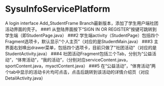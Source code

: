 # SysuInfoServicePlatform
A login interface
Add_StudentFrame Branch最新版本，添加了学生用户端社团活动界面的壳子。
###1 从登陆界面按下“SIGN IN OR REGISTER"按键可跳转到学生端（即StudentPage.java）
###2 学生端activity（StudentPage）包括四个Fragment选项卡，默认显示“个人主页”（对应的是StudentMain.java）
###3 主界面右划唤出drawer菜单，包括四个选项卡，目前只做了"社团活动"（对应的是StudentActivity.java）
###4 社团活动Fragment包括三个Tab，分别为“公益活动”，“体育活动”，“我的活动”，（分别对应serviceContent.java，sportContent.java，myactContent.java）
###5 在“公益活动”，“体育活动”两个tab中显示的活动卡片均可点击，点击后跳转到该活动的详情介绍页（对应DetailActivity.java）
